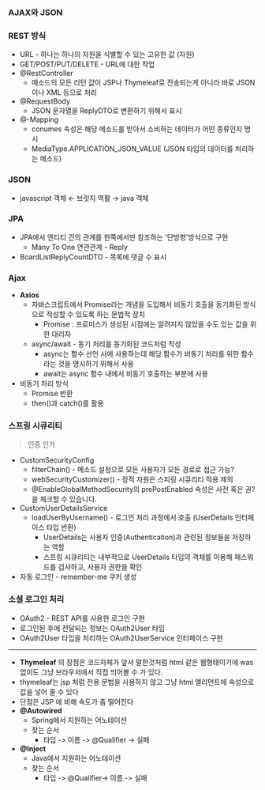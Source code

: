 ### AJAX와 JSON
### **REST 방식**
* URL - 하나는 하나의 자원을 식별할 수 있는 고유한 값 (자원)
* GET/POST/PUT/DELETE - URL에 대한 작업
* @RestController
	* 메소드의 모든 리턴 값이 JSP나 Thymeleaf로 전송되는게 아니라 바로 JSON이나 XML 등으로 처리
* @RequestBody
	* JSON 문자열을 ReplyDTO로 변환하기 위해서 표시
* @-Mapping 
	* conumes 속성은 해당 메소드를 받아서 소비하는 데이터가 어떤 종류인지 명시
	* MediaType.APPLICATION_JSON_VALUE (JSON 타입의 데이터를 처리하는 메소드)
### **JSON**
* javascript 객체 ← 브릿지 역활 → java 객체
### **JPA**
* JPA에서 엔티티 간의 관계를 한쪽에서만 참조하는 '단방향'방식으로 구현
	* Many To One 연관관계 - Reply
* BoardListReplyCountDTO - 목록에 댓글 수 표시  
### **Ajax**
* **Axios** 
	* 자바스크립트에서 Promise라는 개념을 도입해서 비동기 호출을 동기화된 방식으로 작성할 수 있도록 하는 문법적 장치
		* Promise : 프로미스가 생성된 시점에는 알려지지 않았을 수도 있는 값을 위한 대리자
	* async/await - 동기 처리를 동기화된 코드처럼 작성
		* async는 함수 선언 시에 사용하는데 해당 함수가 비동기 처리를 위한 함수라는 것을 명시하기 위해서 사용
		* await는 async 함수 내에서 비동기 호출하는 부분에 사용
* 비동기 처리 방식
	* Promise 반환
	* then()과 catch()를 활용 
### **스프링 시큐리티**
> 인증 인가
* CustomSecurityConfig
	* filterChain() - 메소드 설정으로 모든 사용자가 모든 경로로 접근 가능?
	* webSecurityCustomizer() - 정적 자원은 스피링 시큐리티 적용 제외
	* @EnableGlobalMethodSecurity의 prePostEnabled 속성은 사전 혹은 권?을 체크할 수 있습니다.
* CustomUserDetailsService
	* loadUserByUsername() - 로그인 처리 과정에서 호출 (UserDetails 인터페이스 타입 반환)
		* UserDetails는 사용자 인증(Authentication)과 관련된 정보들을 저장하는 역할
		* 스프링 시큐리티는 내부적으로 UserDetails 타입의 객체를 이용해 패스워드를 검사하고, 사용자 권한을 확인
* 자동 로그인 - remember-me 쿠키 생성
### 소셜 로그인 처리
* OAuth2 - REST API를 사용한 로그인 구현
* 로그인된 후에 전달되는 정보는 OAuth2User 타입 
* OAuth2User 타입을 처리하는 OAuth2UserService 인터페이스 구현
----------------
* **Thymeleaf** 의 장점은 코드자체가 앞서 말한것처럼 html 같은 웹형태이기에 was없이도 그냥 브라우저에서 직접 띄어볼 수 가 있다.
* thymeleaf는 jsp 처럼 전용 문법을 사용하지 않고 그냥 html 엘리먼트에 속성으로 값을 넣어 줄 수 있다
* 단점은 JSP 에 비해 속도가 좀 떨어진다
* **@Autowired** 
	* Spring에서 지원하는 어노테이션
	* 찾는 순서
		* 타입 -> 이름 -> @Qualifier -> 실패
* **@Inject**
	* Java에서 지원하는 어노테이션
	* 찾는 순서
		* 타입 -> @Qualifier-> 이름 -> 실패
